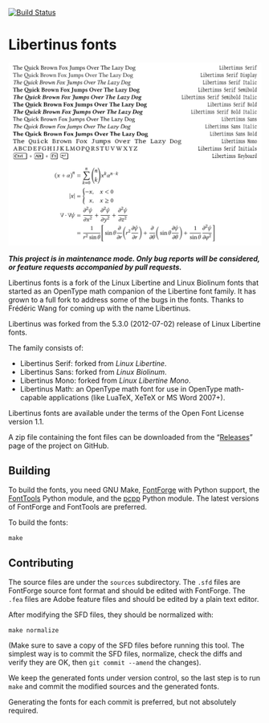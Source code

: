 [![Build Status](https://travis-ci.org/alif-type/libertinus.svg?branch=master)](https://travis-ci.org/alif-type/libertinus)

Libertinus fonts
================

![Sample of Libertinus fonts](documentation/preview.svg)

***This project is in maintenance mode. Only bug reports will be considered, or
feature requests accompanied by pull requests.***

Libertinus fonts is a fork of the Linux Libertine and Linux Biolinum fonts that
started as an OpenType math companion of the Libertine font family. It has grown
to a full fork to address some of the bugs in the fonts. Thanks to Frédéric
Wang for coming up with the name Libertinus.

Libertinus was forked from the 5.3.0 (2012-07-02) release of Linux Libertine fonts.

The family consists of:

* Libertinus Serif: forked from *Linux Libertine*.
* Libertinus Sans: forked from *Linux Biolinum*.
* Libertinus Mono: forked from *Linux Libertine Mono*.
* Libertinus Math: an OpenType math font for use in OpenType math-capable
  applications (like LuaTeX, XeTeX or MS Word 2007+).

Libertinus fonts are available under the terms of the Open Font License version
1.1.

A zip file containing the font files can be downloaded from the 
“[Releases](https://github.com/alif-type/libertinus/releases)” page
of the project on GitHub.

Building
--------
To build the fonts, you need GNU Make, [FontForge][1] with Python support, the
[FontTools][2] Python module, and the [pcpp][3] Python module. The latest
versions of FontForge and FontTools are preferred.

To build the fonts:

    make

Contributing
------------
The source files are under the `sources` subdirectory. The `.sfd` files are
FontForge source font format and should be edited with FontForge. The `.fea`
files are Adobe feature files and should be edited by a plain text editor.

After modifying the SFD files, they should be normalized with:

    make normalize

(Make sure to save a copy of the SFD files before running this tool. The
simplest way is to commit the SFD files, normalize, check the diffs and verify
they are OK, then `git commit --amend` the changes).

We keep the generated fonts under version control, so the last step is to run
`make` and commit the modified sources and the generated fonts.

Generating the fonts for each commit is preferred, but not absolutely required.

[1]: https://fontforge.github.io
[2]: https://github.com/fonttools/fonttools
[3]: https://github.com/ned14/pcpp
